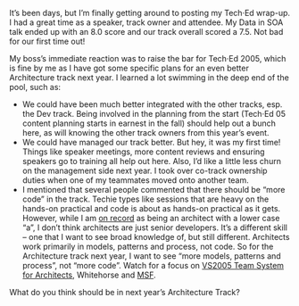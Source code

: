 It’s been days, but I’m finally getting around to posting my Tech·Ed wrap-up. I had a great
time as a speaker, track owner and attendee. My Data in SOA talk ended
up with an 8.0 score and our track overall scored a 7.5. Not bad for our
first time out!

My boss’s immediate reaction was to raise the bar for Tech·Ed 2005, which is fine by me as
I have got some specific plans for an even better Architecture track
next year. I learned a lot swimming in the deep end of the pool, such
as:

-   We could have been much better integrated with the other tracks,
    esp. the Dev track. Being involved in the planning from the start
    (Tech·Ed 05 content
    planning starts in earnest in the fall) should help out a bunch
    here, as will knowing the other track owners from this year’s
    event.
-   We could have managed our track better. But hey, it was my first
    time! Things like speaker meetings, more content reviews and
    ensuring speakers go to training all help out here. Also, I’d like a
    little less churn on the management side next year. I took over
    co-track ownership duties when one of my teammates moved onto
    another team.
-   I mentioned that several people commented that there should be “more
    code” in the track. Techie types like sessions that are heavy on the
    hands-on practical and code is about as hands-on practical as it
    gets. However, while I am [on
    record](http://msdn.microsoft.com/architecture/community/newsletter/default.aspx#Community)
    as being an architect with a lower case “a”, I don’t think
    architects are just senior developers. It’s a different skill – one
    that I want to see broad knowledge of, but still different.
    Architects work primarily in models, patterns and process, not code.
    So for the Architecture track next year, I want to see “more models,
    patterns and process”, not “more code”. Watch for a focus on [VS2005
    Team System for
    Architects](http://msdn.microsoft.com/vstudio/teamsystem/architect/default.aspx),
    Whitehorse and
    [MSF](http://msdn.microsoft.com/library/en-us/dnvsent/html/vsts-msf.asp).

What do you think should be in next year’s Architecture Track?
